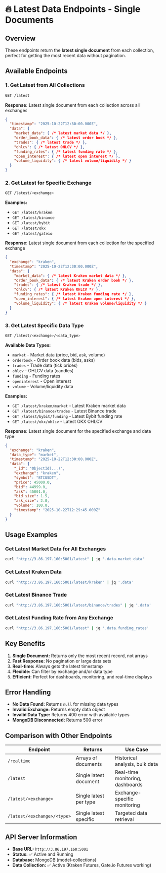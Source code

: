 # 🔥 Latest Data Endpoints - Single Documents

## Overview
These endpoints return the **latest single document** from each collection, perfect for getting the most recent data without pagination.

## Available Endpoints

### 1. Get Latest from All Collections
```bash
GET /latest
```
**Response:** Latest single document from each collection across all exchanges
```json
{
  "timestamp": "2025-10-22T12:30:00.000Z",
  "data": {
    "market_data": { /* latest market data */ },
    "order_book_data": { /* latest order book */ },
    "trades": { /* latest trade */ },
    "ohlcv": { /* latest OHLCV */ },
    "funding_rates": { /* latest funding rate */ },
    "open_interest": { /* latest open interest */ },
    "volume_liquidity": { /* latest volume/liquidity */ }
  }
}
```

### 2. Get Latest for Specific Exchange
```bash
GET /latest/<exchange>
```
**Examples:**
- `GET /latest/kraken`
- `GET /latest/binance`
- `GET /latest/bybit`
- `GET /latest/okx`
- `GET /latest/gateio`

**Response:** Latest single document from each collection for the specified exchange
```json
{
  "exchange": "kraken",
  "timestamp": "2025-10-22T12:30:00.000Z",
  "data": {
    "market_data": { /* latest Kraken market data */ },
    "order_book_data": { /* latest Kraken order book */ },
    "trades": { /* latest Kraken trade */ },
    "ohlcv": { /* latest Kraken OHLCV */ },
    "funding_rates": { /* latest Kraken funding rate */ },
    "open_interest": { /* latest Kraken open interest */ },
    "volume_liquidity": { /* latest Kraken volume/liquidity */ }
  }
}
```

### 3. Get Latest Specific Data Type
```bash
GET /latest/<exchange>/<data_type>
```

**Available Data Types:**
- `market` - Market data (price, bid, ask, volume)
- `orderbook` - Order book data (bids, asks)
- `trades` - Trade data (tick prices)
- `ohlcv` - OHLCV data (candles)
- `funding` - Funding rates
- `openinterest` - Open interest
- `volume` - Volume/liquidity data

**Examples:**
- `GET /latest/kraken/market` - Latest Kraken market data
- `GET /latest/binance/trades` - Latest Binance trade
- `GET /latest/bybit/funding` - Latest Bybit funding rate
- `GET /latest/okx/ohlcv` - Latest OKX OHLCV

**Response:** Latest single document for the specified exchange and data type
```json
{
  "exchange": "kraken",
  "data_type": "market",
  "timestamp": "2025-10-22T12:30:00.000Z",
  "data": {
    "_id": "ObjectId(...)",
    "exchange": "kraken",
    "symbol": "BTCUSDT",
    "price": 45000.0,
    "bid": 44999.0,
    "ask": 45001.0,
    "bid_size": 1.5,
    "ask_size": 2.0,
    "volume": 100.0,
    "timestamp": "2025-10-22T12:29:45.000Z"
  }
}
```

## Usage Examples

### Get Latest Market Data for All Exchanges
```bash
curl "http://3.86.197.160:5001/latest" | jq '.data.market_data'
```

### Get Latest Kraken Data
```bash
curl "http://3.86.197.160:5001/latest/kraken" | jq '.data'
```

### Get Latest Binance Trade
```bash
curl "http://3.86.197.160:5001/latest/binance/trades" | jq '.data'
```

### Get Latest Funding Rate from Any Exchange
```bash
curl "http://3.86.197.160:5001/latest" | jq '.data.funding_rates'
```

## Key Benefits

1. **Single Document:** Returns only the most recent record, not arrays
2. **Fast Response:** No pagination or large data sets
3. **Real-time:** Always gets the latest timestamp
4. **Flexible:** Can filter by exchange and/or data type
5. **Efficient:** Perfect for dashboards, monitoring, and real-time displays

## Error Handling

- **No Data Found:** Returns `null` for missing data types
- **Invalid Exchange:** Returns empty data object
- **Invalid Data Type:** Returns 400 error with available types
- **MongoDB Disconnected:** Returns 500 error

## Comparison with Other Endpoints

| Endpoint | Returns | Use Case |
|----------|---------|----------|
| `/realtime` | Arrays of documents | Historical analysis, bulk data |
| `/latest` | Single latest document | Real-time monitoring, dashboards |
| `/latest/<exchange>` | Single latest per type | Exchange-specific monitoring |
| `/latest/<exchange>/<type>` | Single latest specific | Targeted data retrieval |

## API Server Information

- **Base URL:** `http://3.86.197.160:5001`
- **Status:** ✅ Active and Running
- **Database:** MongoDB (model-collections)
- **Data Collection:** ✅ Active (Kraken Futures, Gate.io Futures working)
